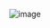 
![image](https://user-images.githubusercontent.com/23306492/45754603-211e8a80-bc2d-11e8-9757-6f3c6b23088c.png)
